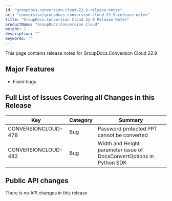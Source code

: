 ```yaml
---
id: "groupdocs-conversion-cloud-22-9-release-notes"
url: "conversion/groupdocs-conversion-cloud-22-9-release-notes"
title: "GroupDocs.Conversion Cloud 22.9 Release Notes"
productName: "GroupDocs.Conversion Cloud"
weight: 1
description: ""
keywords: ""
---
```


This page contains release notes for GroupDocs.Conversion Cloud 22.9

## Major Features ##

+ Fixed bugs

## Full List of Issues Covering all Changes in this Release ##

|Key|Category|Summary
|---|---|---
|CONVERSIONCLOUD-478|Bug|Password protected PPT cannot be converted
|CONVERSIONCLOUD-482|Bug|Width and Height parameter issue of DocsConvertOptions in Python SDK

## Public API changes ##

There is no API changes in this release
